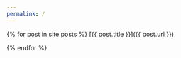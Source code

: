 ```yaml
---
permalink: /
---
```


{% for post in site.posts %}
[{{ post.title }}]({{ post.url }})

{% endfor %}

